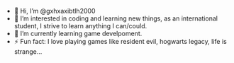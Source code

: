 - 👋 Hi, I’m @gxhxaxibtlh2000
- 👀 I’m interested in coding and learning new things, as an international student, I strive to learn anything I can/could.
- 🌱 I’m currently learning game develpoment.
- ⚡ Fun fact: I love playing games like resident evil, hogwarts legacy, life is strange...

<!---
gxhxaxibtlh2000/gxhxaxibtlh2000 is a ✨ special ✨ repository because its `README.md` (this file) appears on your GitHub profile.
You can click the Preview link to take a look at your changes.
--->
